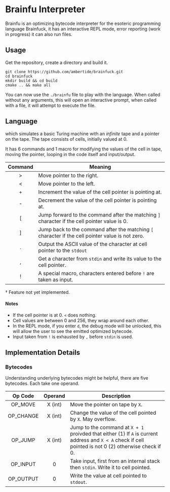 # Brainfu Interpreter

Brainfu is an optimizing bytecode interpreter for the esoteric programming language
Brainfuck, it has an interactive REPL mode, error reporting (work in progress) it can
also run files.

## Usage

Get the repository, create a directory and build it.

```shell script
git clone https://github.com/ambertide/brainfuck.git
cd brainfuck
mkdir build && cd build
cmake .. && make all
```

You can now use the `./brainfu` file to play with the language. When called without any
arguments, this will open an interactive prompt, when called with a file, it will attempt
to execute the file.

## Language
which simulates a basic Turing machine with an *infinite* tape and a pointer
on the tape. The tape consists of cells, initially valued at 0.

It has 6 commands and 1 macro for modifying the values of the cell in tape, moving the pointer, 
looping in the code itself and input/output.

| Command | Meaning |
| :-----: | ------- |
|   \>    | Move pointer to the right. |
|   \<    | Move pointer to the left.  |
|   +     | Increment the value of the cell pointer is pointing at. |
|   -     | Decrement the value of the cell pointer is pointing at. |
|   [     | Jump forward to the command after the matching `]` character if the cell pointer value is  0. |
|   ]     | Jump back to the command after the matching `[` character if the cell pointer value is not zero. |
|   .     | Output the ASCII value of the character at cell pointer to the `stdout` |
|   ,     | Get a character from `stdin` and write its value to the cell pointer. |
|   !     | A special macro, characters entered before `!` are taken as input. |

† Feature not yet implemented.

#### Notes

* If the cell pointer is at 0. `<` does nothing.
* Cell values are between 0 and 256, they wrap around each other.
* In the REPL mode, if you enter `d`, the debug mode will be unlocked, this will allow 
the user to see the emitted optimized bytecode.
* Input taken from `!` is exhausted by `,` before `stdin` is used.

## Implementation Details

### Bytecodes

Understanding underlying bytecodes might be helpful, there are five bytecodes. Each take
one operand.

| Op Code | Operand | Description |
|  :---:  |  :---:  | ----------- |
| OP_MOVE | X (int) | Move the pointer on tape by `X`.
| OP_CHANGE | X (int) | Change the value of the cell pointed by `X`. May overflow.
| OP_JUMP | X (int) | Jump to the command at `X + 1` proivded that either (1) If `A` is current address and `X < A` check if cell pointed is not 0 (2) otherwise check if 0.
| OP_INPUT | 0       | Take input, first from an internal stack then `stdin`. Write it to cell pointed.
| OP_OUTPUT| 0       | Write the value at cell pointed to `stdout`.
